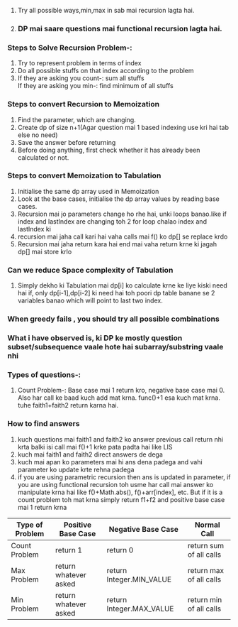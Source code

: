 1. Try all possible ways,min,max in sab mai recursion lagta hai.
2. ### DP mai saare questions mai functional recursion lagta hai.
### Steps to Solve Recursion Problem-:
1. Try to represent problem in terms of index
2. Do all possible stuffs on that index according to the problem
3. If they are asking you count-: sum all stuffs  
   If they are asking you min-: find minimum of all stuffs
### Steps to convert Recursion to Memoization
1. Find the parameter, which are changing.
2. Create dp of size n+1(Agar question mai 1 based indexing use kri hai tab else no need)
3. Save the answer before returning 
4. Before doing anything, first check whether it has already been calculated or not.
### Steps to convert Memoization to Tabulation
1. Initialise the same dp array used in Memoization
2. Look at the base cases, initialise the dp array values by reading base cases.
3. Recursion mai jo parameters change ho rhe hai, unki loops banao.like if index and lastIndex are changing toh 2 for loop chalao index and lastIndex ki
4. recursion mai jaha call kari hai vaha calls mai f() ko dp[] se replace krdo
5. Recursion mai jaha return kara hai end mai vaha return krne ki jagah dp[] mai store krlo 
### Can we reduce Space complexity of Tabulation
1. Simply dekho ki Tabulation mai dp[i] ko calculate krne ke liye kiski need hai if, only dp[i-1],dp[i-2] ki need hai toh poori dp table banane se 2 variables banao which will point to last two index.

### When greedy fails , you should try all possible combinations

### What i have observed is, ki DP ke mostly question subset/subsequence vaale hote hai subarray/substring vaale nhi 

### Types of questions-:
1. Count Problem-: Base case mai 1 return kro, negative base case mai 0. Also har call ke baad kuch add mat krna. func()+1 esa kuch mat krna. tuhe faith1+faith2 return karna hai.

### How to find answers
1. kuch questions mai faith1 and faith2 ko answer previous call return nhi krta balki isi call mai f()+1 krke pata padta hai like LIS
2. kuch mai faith1 and faith2 direct answers de dega
3. kuch mai apan ko parameters mai hi ans dena padega and vahi parameter ko update krte rehna padega
4. if you are using parametric recursion then ans is updated in parameter, if you are using functional recursion toh usme har call mai answer ko manipulate krna hai like f()+Math.abs(), f()+arr[index], etc. But if it is a count problem toh mat krna simply return f1+f2 and positive base case mai 1 return krna


| Type of Problem | Positive Base Case | Negative Base Case       | Normal Call |
|-----------------|--------------------|--------------------------| ------------|
| Count Problem   | return 1           | return 0                 | return sum of all calls |
 | Max Problem     |  return whatever asked | return Integer.MIN_VALUE | return max of all calls |
| Min Problem     |  return whatever asked | return Integer.MAX_VALUE | return min of all calls |

